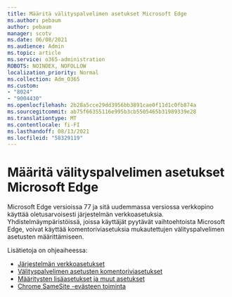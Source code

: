 ```yaml
---
title: Määritä välityspalvelimen asetukset Microsoft Edge
ms.author: pebaum
author: pebaum
manager: scotv
ms.date: 06/08/2021
ms.audience: Admin
ms.topic: article
ms.service: o365-administration
ROBOTS: NOINDEX, NOFOLLOW
localization_priority: Normal
ms.collection: Adm_O365
ms.custom:
- "8024"
- "9004430"
ms.openlocfilehash: 2b28a5cce29dd3956bb3891cae0f11d1c0fb874a
ms.sourcegitcommit: ab75f66355116e995b3cb5505465b31989339e28
ms.translationtype: MT
ms.contentlocale: fi-FI
ms.lasthandoff: 08/13/2021
ms.locfileid: "58329119"
---
```

# <a name="use-command-line-options-to-configure-proxy-settings-in-microsoft-edge"></a>Määritä välityspalvelimen asetukset Microsoft Edge

Microsoft Edge versioissa 77 ja sitä uudemmassa versiossa verkkopino käyttää oletusarvoisesti järjestelmän verkkoasetuksia. Yhdistelmäympäristöissä, joissa käyttäjät pyytävät vaihtoehtoista Microsoft Edge, voivat käyttää komentoriviasetuksia mukautettujen välityspalvelimen asetusten määrittämiseen. 

Lisätietoja on ohjeaiheessa:

- [Järjestelmän verkkoasetukset](https://docs.microsoft.com/deployedge/edge-learnmore-cmdline-options-proxy-settings#system-network-settings)
- [Välityspalvelimen asetusten komentoriviasetukset](https://docs.microsoft.com/deployedge/edge-learnmore-cmdline-options-proxy-settings#system-network-settings)
- [Määritysten lisäasetukset ja muut asetukset](https://go.microsoft.com/fwlink/?linkid=2134293)
- [Chrome SameSite -evästeen toiminta](https://docs.microsoft.com/office365/troubleshoot/miscellaneous/chrome-behavior-affects-applications)